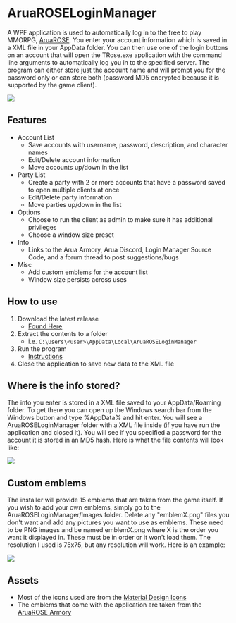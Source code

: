 # AruaROSELoginManager
A WPF application is used to automatically log in to the free to play MMORPG, [AruaROSE](http://www.aruarose.com). You enter your account information which is saved in a XML file in your AppData folder. You can then use one of the login buttons on an account that will open the TRose.exe application with the command line arguments to automatically log you in to the specified server. The program can either store just the account name and will prompt you for the password only or can store both (password MD5 encrypted because it is supported by the game client).

![](https://i.imgur.com/rGP5n2f.png)

## Features
* Account List
    * Save accounts with username, password, description, and character names
	* Edit/Delete account information
	* Move accounts up/down in the list
* Party List
	* Create a party with 2 or more accounts that have a password saved to open multiple clients at once
	* Edit/Delete party information
	* Move parties up/down in the list
* Options
	* Choose to run the client as admin to make sure it has additional privileges
	* Choose a window size preset
* Info
	* Links to the Arua Armory, Arua Discord, Login Manager Source Code, and a forum thread to post suggestions/bugs
* Misc
	* Add custom emblems for the account list
	* Window size persists across uses

## How to use
1. Download the latest release
	+ [Found Here](https://github.com/xHergz/AruaROSELoginManager/releases/download/v2.0.0/v2-0-0.zip)
2. Extract the contents to a folder
    + i.e. `C:\Users\<user>\AppData\Local\AruaROSELoginManager`
3. Run the program
    + [Instructions](https://imgur.com/a/k31URBX)
4. Close the application to save new data to the XML file

## Where is the info stored?
The info you enter is stored in a XML file saved to your AppData/Roaming folder. To get there you can open up the Windows search bar from the Windows button and type %AppData% and hit enter. You will see a AruaROSELoginManager folder with a XML file inside (if you have run the application and closed it). You will see if you specified a password for the account it is stored in an MD5 hash. Here is what the file contents will look like:

![](https://i.imgur.com/m1iH5GV.png)

## Custom emblems
The installer will provide 15 emblems that are taken from the game itself. If you wish to add your own emblems, simply go to the AruaROSELoginManager/Images folder. Delete any "emblemX.png" files you don't want and add any pictures you want to use as emblems. These need to be PNG images and be named emblemX.png where X is the order you want it displayed in. These must be in order or it won't load them. The resolution I used is 75x75, but any resolution will work. Here is an example:

![](https://i.imgur.com/zQdC24Z.png)

## Assets
+ Most of the icons used are from the [Material Design Icons](https://material.io/resources/icons/?style=baseline)
+ The emblems that come with the application are taken from the [AruaROSE Armory](http://armory.aruarose.com)

<!-- Imgur album with the pictures: https://imgur.com/a/k31URBX -->
